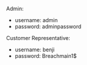 Admin: 
- username: admin
- password: adminpassword

Customer Representative: 
- username: benji
- password: Breachmain1$
